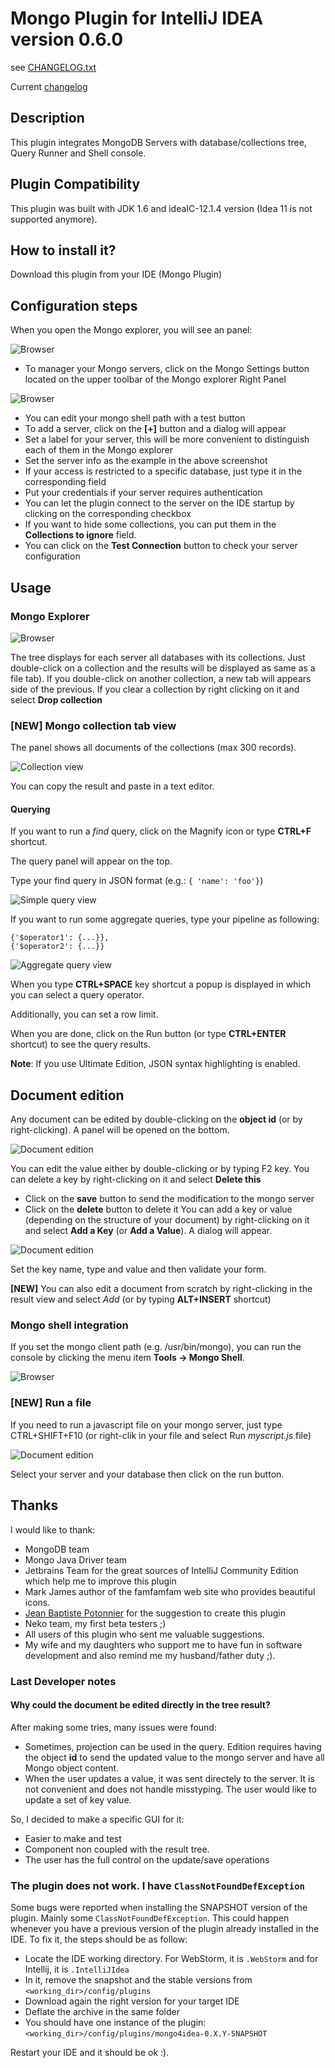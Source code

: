 # Mongo Plugin for IntelliJ IDEA version 0.6.0

see [CHANGELOG.txt](https://github.com/dboissier/mongo4idea/blob/mongo4idea-0.6.0/CHANGELOG.txt)

Current [changelog](https://github.com/dboissier/mongo4idea/blob/master/CHANGELOG.txt)

## Description
This plugin integrates MongoDB Servers with database/collections tree,  Query Runner and Shell console.

## Plugin Compatibility
This plugin was built with JDK 1.6 and ideaIC-12.1.4 version (Idea 11 is not supported anymore).

## How to install it?
Download this plugin from your IDE (Mongo Plugin)

## Configuration steps

When you open the Mongo explorer, you will see an panel:

![Browser](https://github.com/dboissier/mongo4idea/blob/master/doc/mongo4idea-explorerWithoutDB.png?raw=true)

* To manager your Mongo servers, click on the Mongo Settings button located on the upper toolbar of the Mongo explorer Right Panel

![Browser](https://github.com/dboissier/mongo4idea/blob/master/doc/mongo4idea-configuration.png?raw=true)

* You can edit your mongo shell path with a test button
* To add a server, click on the **[+]** button and a dialog will appear
* Set a label for your server, this will be more convenient to distinguish each of them in the Mongo explorer
* Set the server info as the example in the above screenshot
* If your access is restricted to a specific database, just type it in the corresponding field
* Put your credentials if your server requires authentication
* You can let the plugin connect to the server on the IDE startup by clicking on the corresponding checkbox
* If you want to hide some collections, you can put them in the **Collections to ignore** field.
* You can click on the **Test Connection** button to check your server configuration

## Usage

### Mongo Explorer

![Browser](https://github.com/dboissier/mongo4idea/blob/master/doc/mongo4idea-explorerWithDB.png?raw=true)

The tree displays for each server all databases with its collections. Just double-click on a collection and the results will be displayed as same as a file tab).
If you double-click on another collection, a new tab will appears side of the previous.
If you clear a collection by right clicking on it and select **Drop collection**

### **[NEW]** Mongo collection tab view

The panel shows all documents of the collections (max 300 records).

![Collection view](https://github.com/dboissier/mongo4idea/blob/master/doc/mongo4idea-collectionTabView.png?raw=true)

You can copy the result and paste in a text editor.

#### Querying

If you want to run a *find* query, click on the Magnify icon or type **CTRL+F** shortcut.

The query panel will appear on the top.

Type your find query in JSON format (e.g.: `{ 'name': 'foo'}`)

![Simple query view](https://github.com/dboissier/mongo4idea/blob/master/doc/mongo4idea-queryFind.png?raw=true)

If you want to run some aggregate queries, type your pipeline as following:
```
{'$operator1': {...}},
{'$operator2': {...}}
```

![Aggregate query view](https://github.com/dboissier/mongo4idea/blob/master/doc/mongo4idea-queryAggregate.png?raw=true)

When you type **CTRL+SPACE** key shortcut a popup is displayed in which you can select a query operator.

Additionally, you can set a row limit.

When you are done, click on the Run button (or type **CTRL+ENTER** shortcut) to see the query results.

**Note**: If you use Ultimate Edition, JSON syntax highlighting is enabled.

## Document edition

Any document can be edited by double-clicking on the **object id** (or by right-clicking). A panel will be opened on the bottom.

![Document edition](https://github.com/dboissier/mongo4idea/blob/master/doc/mongo4idea-documentEdition.png?raw=true)

You can edit the value either by double-clicking or by typing F2 key.
You can delete a key by right-clicking on it and select **Delete this**
* Click on the **save** button to send the modification to the mongo server
* Click on the **delete** button to delete it
You can add a key or value (depending on the structure of your document) by right-clicking on it and select **Add a Key** (or **Add a Value**). A dialog will appear.

![Document edition](https://github.com/dboissier/mongo4idea/blob/master/doc/mongo4idea-addKeyDialog.png?raw=true)

Set the key name, type and value and then validate your form.

**[NEW]** You can also edit a document from scratch by right-clicking in the result view and select *Add* (or by typing **ALT+INSERT** shortcut)

### Mongo shell integration

If you set the mongo client path (e.g. /usr/bin/mongo), you can run the console by clicking the menu item **Tools -> Mongo Shell**.

![Browser](https://github.com/dboissier/mongo4idea/blob/master/doc/mongo4idea-shell.png?raw=true)

### **[NEW]** Run a file

If you need to run a javascript file on your mongo server, just type CTRL+SHIFT+F10 (or right-clik in your file and select Run *myscript.js* file)

![Document edition](https://github.com/dboissier/mongo4idea/blob/master/doc/mongo4idea-runAFile.png?raw=true)

Select your server and your database then click on the run button.


## Thanks

I would like to thank:
* MongoDB team
* Mongo Java Driver team
* Jetbrains Team for the great sources of IntelliJ Community Edition which help me to improve this plugin
* Mark James author of the famfamfam web site who provides beautiful icons.
* [Jean Baptiste Potonnier](https://github.com/JJeeb) for the suggestion to create this plugin
* Neko team, my first beta testers ;)
* All users of this plugin who sent me valuable suggestions.
* My wife and my daughters who support me to have fun in software development and also remind me my husband/father duty ;).


### Last Developer notes


#### Why could the document be edited directly in the tree result?

After making some tries, many issues were found:
* Sometimes, projection can be used in the query. Edition requires having the object **id** to send the updated value to the mongo server and have all Mongo object content.
* When the user updates a value, it was sent directely to the server. It is not convenient and does not handle misstyping. The user would like to update a set of key value.

So, I decided to make a specific GUI for it:
* Easier to make and test
* Component non coupled with the result tree.
* The user has the full control on the update/save operations


### The plugin does not work. I have `ClassNotFoundDefException`

Some bugs were reported when installing the SNAPSHOT version of the plugin. Mainly some `ClassNotFoundDefException`. This could happen whenever you have a previous version of the plugin already installed in the IDE.
To fix it, the steps should be as follow:
* Locate the IDE working directory. For WebStorm, it is `.WebStorm` and for Intellij, it is `.IntelliJIdea`
* In it, remove the snapshot and the stable versions from `<working_dir>/config/plugins`
* Download again the right version for your target IDE
* Deflate the archive in the same folder
* You should have one instance of the plugin: `<working_dir>/config/plugins/mongo4idea-0.X.Y-SNAPSHOT`

Restart your IDE and it should be ok :).
